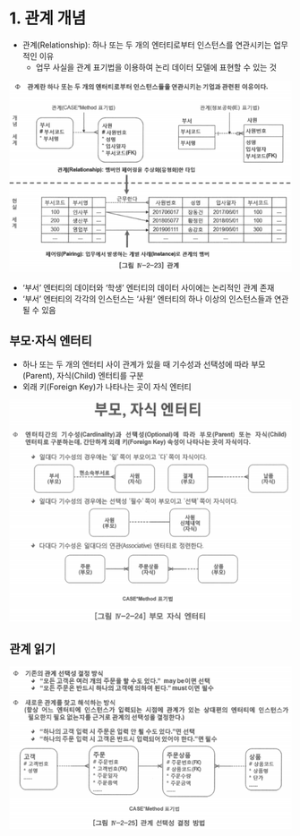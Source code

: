 # 1. 관계 개념

- 관계(Relationship): 하나 또는 두 개의 엔터티로부터 인스턴스를 연관시키는 업무적인 이유
    - 업무 사실을 관계 표기법을 이용하여 논리 데이터 모델에 표현할 수 있는 것

![relation](relation.png)

- ‘부서’ 엔터티의 데이터와 ‘학생’ 엔터티의 데이터 사이에는 논리적인 관계 존재
- ‘부서’ 엔터티의 각각의 인스턴스는 ‘사원’ 엔터티의 하나 이상의 인스턴스들과 연관될 수 있음

## 부모·자식 엔터티

- 하나 또는 두 개의 엔터티 사이 관계가 있을 때 기수성과 선택성에 따라 부모(Parent), 자식(Child) 엔터티를 구분
- 외래 키(Foreign Key)가 나타나는 곳이 자식 엔터티

![parentChild](parentChild.png)

## 관계 읽기

![relationChoice](relationChoice.png)